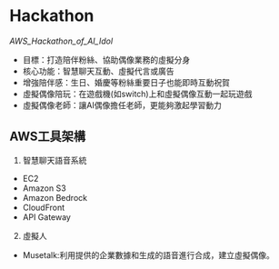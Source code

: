 # Hackathon
*AWS_Hackathon_of_AI_Idol*
  
- 目標：打造陪伴粉絲、協助偶像業務的虛擬分身  
- 核心功能：智慧聊天互動、虛擬代言或廣告  
- 增強陪伴感：生日、婚慶等粉絲重要日子也能即時互動祝賀  
- 虛擬偶像陪玩：在遊戲機(如switch)上和虛擬偶像互動一起玩遊戲  
- 虛擬偶像老師：讓AI偶像擔任老師，更能夠激起學習動力
  
## AWS工具架構  
1. 智慧聊天語音系統  
  - EC2  
  - Amazon S3  
  - Amazon Bedrock  
  - CloudFront  
  - API Gateway  
2. 虛擬人  
  - Musetalk:利用提供的企業數據和生成的語音進行合成，建立虛擬偶像。  
